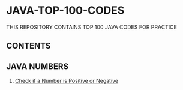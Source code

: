 # JAVA-TOP-100-CODES
THIS REPOSITORY CONTAINS TOP 100 JAVA CODES FOR PRACTICE 
 
## CONTENTS

## JAVA NUMBERS

1) [Check if a Number is Positive or Negative](https://github.com/AditiMishra02/JAVA-TOP-100-CODES/blob/main/TOP%20100%20CODES/Q1.java)

